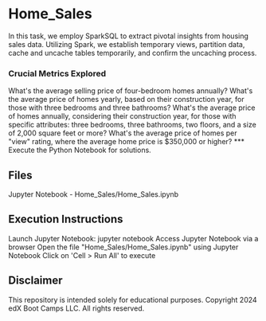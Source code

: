 # Home_Sales
In this task, we employ SparkSQL to extract pivotal insights from housing sales data. Utilizing Spark, we establish temporary views, partition data, cache and uncache tables temporarily, and confirm the uncaching process.

### Crucial Metrics Explored
What's the average selling price of four-bedroom homes annually?
What's the average price of homes yearly, based on their construction year, for those with three bedrooms and three bathrooms?
What's the average price of homes annually, considering their construction year, for those with specific attributes: three bedrooms, three bathrooms, two floors, and a size of 2,000 square feet or more?
What's the average price of homes per "view" rating, where the average home price is $350,000 or higher?
*** Execute the Python Notebook for solutions.

## Files
Jupyter Notebook - Home_Sales/Home_Sales.ipynb

## Execution Instructions
Launch Jupyter Notebook: jupyter notebook
Access Jupyter Notebook via a browser
Open the file "Home_Sales/Home_Sales.ipynb" using Jupyter Notebook
Click on 'Cell > Run All' to execute

## Disclaimer
This repository is intended solely for educational purposes. Copyright 2024 edX Boot Camps LLC. All rights reserved.